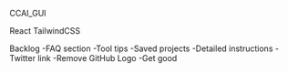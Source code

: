 CCAI_GUI

React
TailwindCSS

Backlog
-FAQ section
-Tool tips
-Saved projects
-Detailed instructions
-Twitter link
-Remove GitHub Logo
-Get good 
